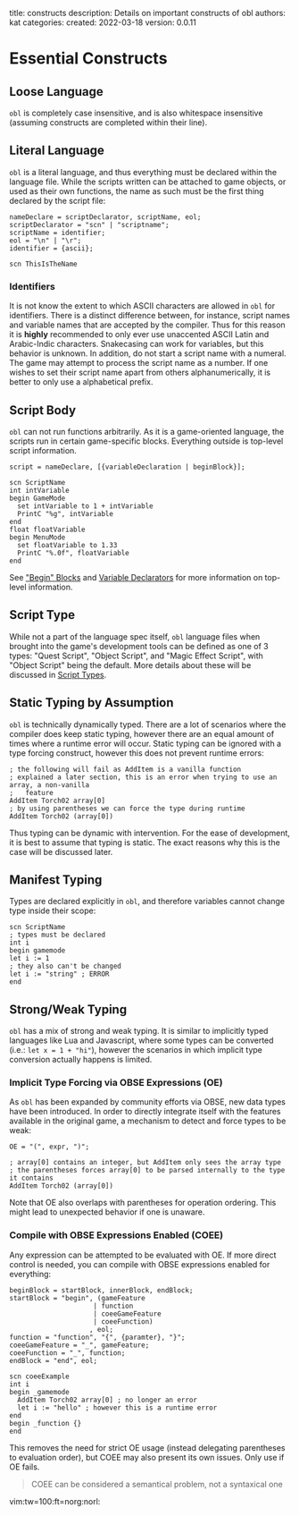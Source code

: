   title: constructs
  description: Details on important constructs of obl
  authors: kat
  categories: 
  created: 2022-03-18
  version: 0.0.11

# Essential Constructs
## Loose Language
`obl` is completely case insensitive, and is also whitespace insensitive (assuming constructs
are completed within their line).

## Literal Language
`obl` is a literal language, and thus everything must be declared within the language file.
While the scripts written can be attached to game objects, or used as their own functions, the
name as such must be the first thing declared by the script file:

```ebnf
nameDeclare = scriptDeclarator, scriptName, eol;
scriptDeclarator = "scn" | "scriptname";
scriptName = identifier;
eol = "\n" | "\r";
identifier = {ascii};
```

```obse
scn ThisIsTheName
```

### Identifiers
It is not know the extent to which ASCII characters are allowed in `obl` for identifiers.
There is a distinct difference between, for instance, script names and variable names that
are accepted by the compiler. Thus for this reason it is **highly** recommended to only ever
use unaccented ASCII Latin and Arabic-Indic characters. Snakecasing can work for variables,
but this behavior is unknown. In addition, do not start a script name with a numeral. The
game may attempt to process the script name as a number. If one wishes to set their script
name apart from others alphanumerically, it is better to only use a alphabetical prefix.

## Script Body
`obl` can not run functions arbitrarily. As it is a game-oriented language, the scripts run in
certain game-specific blocks. Everything outside is top-level script information.

```ebnf
script = nameDeclare, [{variableDeclaration | beginBlock}];
```

```obse
scn ScriptName
int intVariable
begin GameMode
  set intVariable to 1 + intVariable
  PrintC "%g", intVariable
end
float floatVariable
begin MenuMode
  set floatVariable to 1.33
  PrintC "%.0f", floatVariable
end
```

See ["Begin" Blocks](#begin-blocks) and [Variable Declarators](#variable-declarators)
for more information on top-level information.

## Script Type
While not a part of the language spec itself, `obl` language files when brought into the game's
development tools can be defined as one of 3 types: "Quest Script", "Object Script", and "Magic
Effect Script", with "Object Script" being the default. More details about these will be
discussed in [Script Types](#script-types).

## Static Typing by Assumption
`obl` is technically dynamically typed. There are a lot of scenarios where the compiler does
keep static typing, however there are an equal amount of times where a runtime error will
occur. Static typing can be ignored with a type forcing construct, however this does not
prevent runtime errors:

```obse
; the following will fail as AddItem is a vanilla function
; explained a later section, this is an error when trying to use an array, a non-vanilla
;   feature
AddItem Torch02 array[0]
; by using parentheses we can force the type during runtime
AddItem Torch02 (array[0])
```

Thus typing can be dynamic with intervention. For the ease of development, it is best to assume
that typing is static. The exact reasons why this is the case will be discussed later.

## Manifest Typing
Types are declared explicitly in `obl`, and therefore variables cannot change type inside their
scope:

```obse
scn ScriptName
; types must be declared
int i
begin gamemode
let i := 1
; they also can't be changed
let i := "string" ; ERROR
end
```

## Strong/Weak Typing
`obl` has a mix of strong and weak typing. It is similar to implicitly typed languages like Lua
and Javascript, where some types can be converted (i.e.: `let x = 1 + "hi"`), however the
scenarios in which implicit type conversion actually happens is limited. 

### Implicit Type Forcing via OBSE Expressions (OE)
As `obl` has been expanded by community efforts via OBSE, new data types have been
introduced. In order to directly integrate itself with the features available in the original
game, a mechanism to detect and force types to be weak:

```ebnf
OE = "(", expr, ")";
```

```obse
; array[0] contains an integer, but AddItem only sees the array type
; the parentheses forces array[0] to be parsed internally to the type it contains
AddItem Torch02 (array[0])
```

Note that OE also overlaps with parentheses for operation ordering. This might lead to
unexpected behavior if one is unaware.

### Compile with OBSE Expressions Enabled (COEE)
Any expression can be attempted to be evaluated with OE. If more direct control is needed,
you can compile with OBSE expressions enabled for everything:

```ebnf
beginBlock = startBlock, innerBlock, endBlock;
startBlock = "begin", (gameFeature 
                     | function 
                     | coeeGameFeature 
                     | coeeFunction)
                    , eol;
function = "function", "{", {paramter}, "}";
coeeGameFeature = "_", gameFeature;
coeeFunction = "_", function;
endBlock = "end", eol;
```

```obse
scn coeeExample
int i
begin _gamemode
  AddItem Torch02 array[0] ; no longer an error
  let i := "hello" ; however this is a runtime error
end
begin _function {}
end
```

This removes the need for strict OE usage (instead delegating parentheses to evaluation
order), but COEE may also present its own issues. Only use if OE fails.

> COEE can be considered a semantical problem, not a syntaxical one

vim:tw=100:ft=norg:norl: